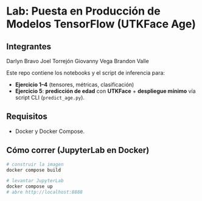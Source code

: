 # Lab: Puesta en Producción de Modelos TensorFlow (UTKFace Age)

## Integrantes

Darlyn Bravo
Joel Torrejón
Giovanny Vega
Brandon Valle

Este repo contiene los notebooks y el script de inferencia para:
- **Ejercicio 1–4** (tensores, métricas, clasificación)
- **Ejercicio 5**: **predicción de edad** con **UTKFace** + **despliegue mínimo** vía script CLI (`predict_age.py`).

## Requisitos
- Docker y Docker Compose.

## Cómo correr (JupyterLab en Docker)

```bash
# construir la imagen
docker compose build

# levantar JupyterLab
docker compose up
# abre http://localhost:8888
